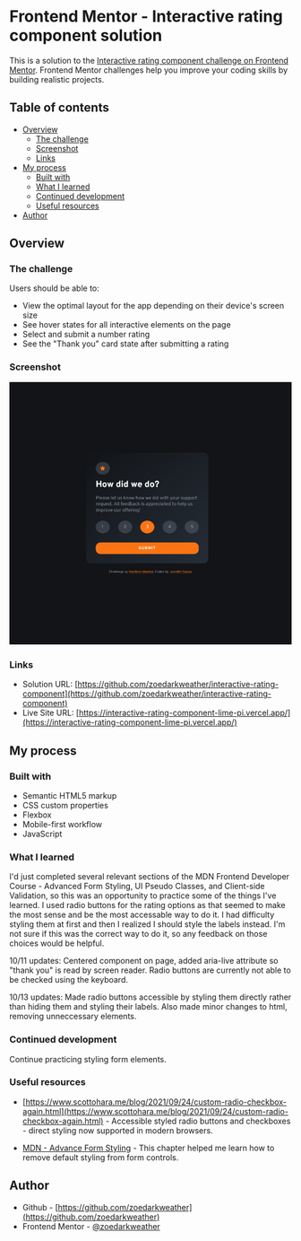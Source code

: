 # Frontend Mentor - Interactive rating component solution

This is a solution to the [Interactive rating component challenge on Frontend Mentor](https://www.frontendmentor.io/challenges/interactive-rating-component-koxpeBUmI). Frontend Mentor challenges help you improve your coding skills by building realistic projects. 

## Table of contents

- [Overview](#overview)
  - [The challenge](#the-challenge)
  - [Screenshot](#screenshot)
  - [Links](#links)
- [My process](#my-process)
  - [Built with](#built-with)
  - [What I learned](#what-i-learned)
  - [Continued development](#continued-development)
  - [Useful resources](#useful-resources)
- [Author](#author)

## Overview

### The challenge

Users should be able to:

- View the optimal layout for the app depending on their device's screen size
- See hover states for all interactive elements on the page
- Select and submit a number rating
- See the "Thank you" card state after submitting a rating

### Screenshot

![](./screenshot.png)

### Links

- Solution URL: [https://github.com/zoedarkweather/interactive-rating-component](https://github.com/zoedarkweather/interactive-rating-component)
- Live Site URL: [https://interactive-rating-component-lime-pi.vercel.app/](https://interactive-rating-component-lime-pi.vercel.app/)

## My process

### Built with

- Semantic HTML5 markup
- CSS custom properties
- Flexbox
- Mobile-first workflow
- JavaScript

### What I learned

I'd just completed several relevant sections of the MDN Frontend Developer Course - Advanced Form Styling, UI Pseudo Classes, and Client-side Validation, so this was an opportunity to practice some of the things I've learned. I used radio buttons for the rating options as that seemed to make the most sense and be the most accessable way to do it. I had difficulty styling them at first and then I realized I should style the labels instead. I'm not sure if this was the correct way to do it, so any feedback on those choices would be helpful.  

10/11 updates: Centered component on page, added aria-live attribute so "thank you" is read by screen reader. Radio buttons are currently not able to be checked using the keyboard.  

10/13 updates: Made radio buttons accessible by styling them directly rather than hiding them and styling their labels. Also made minor changes to html, removing unneccessary elements.

### Continued development

Continue practicing styling form elements.

### Useful resources

- [https://www.scottohara.me/blog/2021/09/24/custom-radio-checkbox-again.html](https://www.scottohara.me/blog/2021/09/24/custom-radio-checkbox-again.html) - Accessible styled radio buttons and checkboxes - direct styling now supported in modern browsers.

- [MDN - Advance Form Styling](https://developer.mozilla.org/en-US/docs/Learn/Forms/Advanced_form_styling) - This chapter helped me learn how to remove default styling from form controls.

## Author

- Github - [https://github.com/zoedarkweather](https://github.com/zoedarkweather)
- Frontend Mentor - [@zoedarkweather](https://www.frontendmentor.io/profile/zoedarkweather)